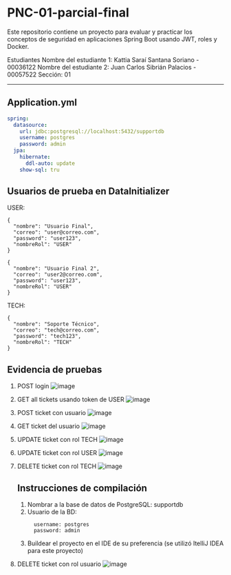 # PNC-01-parcial-final

Este repositorio contiene un proyecto para evaluar y practicar los conceptos de seguridad en aplicaciones Spring Boot usando JWT, roles y Docker.

Estudiantes
Nombre del estudiante 1: Kattia Saraí Santana Soriano - 00036122
Nombre del estudiante 2: Juan Carlos Sibrián Palacios - 00057522
Sección: 01

-------------------

## Application.yml
```yaml
spring:
  datasource:
    url: jdbc:postgresql://localhost:5432/supportdb
    username: postgres
    password: admin
  jpa:
    hibernate:
      ddl-auto: update
    show-sql: tru
```

## Usuarios de prueba en DataInitializer

USER:
```
{
  "nombre": "Usuario Final",
  "correo": "user@correo.com",
  "password": "user123",
  "nombreRol": "USER"
}

{
  "nombre": "Usuario Final 2",
  "correo": "user2@correo.com",
  "password": "user123",
  "nombreRol": "USER"
}
```

TECH:
```
{
  "nombre": "Soporte Técnico",
  "correo": "tech@correo.com",
  "password": "tech123",
  "nombreRol": "TECH"
}
```

## Evidencia de pruebas

1. POST login
     ![image](https://github.com/user-attachments/assets/0d64f091-ac86-4a76-9242-29e3343edc7b)

2. GET all tickets usando token de USER
     ![image](https://github.com/user-attachments/assets/b5f6c85a-8edb-4195-9c99-23e71711f5aa)

3. POST ticket con usuario
     ![image](https://github.com/user-attachments/assets/b8668233-b12a-4c87-96ae-23b2af499965)

4. GET ticket del usuario
     ![image](https://github.com/user-attachments/assets/75270562-88a6-4b59-b45c-25de70276796)

5. UPDATE ticket con rol TECH
   ![image](https://github.com/user-attachments/assets/3bb2ca5d-4bd1-4d73-bfde-115d55bd288f)

6. UPDATE ticket con rol USER
   ![image](https://github.com/user-attachments/assets/6a663ad7-4a71-4498-b61a-d1c9fa94ae03)

7. DELETE ticket con rol TECH
   ![image](https://github.com/user-attachments/assets/28ac72c1-01e9-47cc-a848-f128917bd861)

   ## Instrucciones de compilación
   1. Nombrar a la base de datos de PostgreSQL: supportdb
   2. Usuario de la BD:
      ```
        username: postgres
        password: admin
      ```
   3. Buildear el proyecto en el IDE de su preferencia (se utilizó ItelliJ IDEA para este proyecto)

9. DELETE ticket con rol usuario
    ![image](https://github.com/user-attachments/assets/1b2807aa-6569-41e8-8667-5d4287ff8534)



